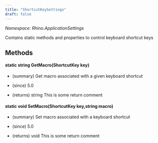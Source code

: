```yaml
---
title: "ShortcutKeySettings"
draft: false
---
```


*Namespace: Rhino.ApplicationSettings*

   Contains static methods and properties to control keyboard shortcut keys
   
## Methods
#### static string GetMacro(ShortcutKey key)
- (summary) 
     Get macro associated with a given keyboard shortcut
     
- (since) 5.0
- (returns) string This is some return comment
#### static void SetMacro(ShortcutKey key,string macro)
- (summary) 
     Set macro associated with a keyboard shortcut
     
- (since) 5.0
- (returns) void This is some return comment
